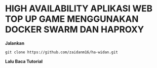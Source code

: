 # HIGH AVAILABILITY APLIKASI WEB TOP UP GAME MENGGUNAKAN DOCKER SWARM DAN HAPROXY
**Jalankan**
```
git clone https://github.com/zaidanm16/ha-widan.git
```
**Lalu Baca Tutorial**
